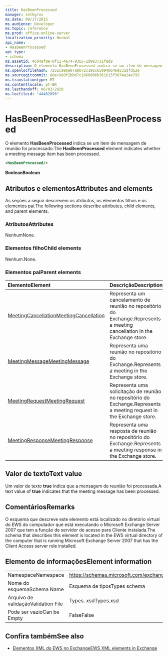 ```yaml
---
title: HasBeenProcessed
manager: sethgros
ms.date: 09/17/2015
ms.audience: Developer
ms.topic: reference
ms.prod: office-online-server
localization_priority: Normal
api_name:
- HasBeenProcessed
api_type:
- schema
ms.assetid: 46d4af8e-0f11-4a74-9365-1d983731fed8
description: O elemento HasBeenProcessed indica se um item de mensagem de reunião foi processado.
ms.openlocfilehash: 7251ca86e07a0b72c186c65094b6469331dfd12e
ms.sourcegitcommit: 88ec988f2bb67c1866d06b361615f3674a24e795
ms.translationtype: MT
ms.contentlocale: pt-BR
ms.lasthandoff: 06/03/2020
ms.locfileid: "44462890"
---
```

# <a name="hasbeenprocessed"></a><span data-ttu-id="952c3-103">HasBeenProcessed</span><span class="sxs-lookup"><span data-stu-id="952c3-103">HasBeenProcessed</span></span>

<span data-ttu-id="952c3-104">O elemento **HasBeenProcessed** indica se um item de mensagem de reunião foi processado.</span><span class="sxs-lookup"><span data-stu-id="952c3-104">The **HasBeenProcessed** element indicates whether a meeting message item has been processed.</span></span> 
  
```xml
<HasBeenProcessed/>
```

 <span data-ttu-id="952c3-105">**Boolean**</span><span class="sxs-lookup"><span data-stu-id="952c3-105">**Boolean**</span></span>
## <a name="attributes-and-elements"></a><span data-ttu-id="952c3-106">Atributos e elementos</span><span class="sxs-lookup"><span data-stu-id="952c3-106">Attributes and elements</span></span>

<span data-ttu-id="952c3-107">As seções a seguir descrevem os atributos, os elementos filhos e os elementos pai.</span><span class="sxs-lookup"><span data-stu-id="952c3-107">The following sections describe attributes, child elements, and parent elements.</span></span>
  
### <a name="attributes"></a><span data-ttu-id="952c3-108">Atributos</span><span class="sxs-lookup"><span data-stu-id="952c3-108">Attributes</span></span>

<span data-ttu-id="952c3-109">Nenhum</span><span class="sxs-lookup"><span data-stu-id="952c3-109">None.</span></span>
  
### <a name="child-elements"></a><span data-ttu-id="952c3-110">Elementos filho</span><span class="sxs-lookup"><span data-stu-id="952c3-110">Child elements</span></span>

<span data-ttu-id="952c3-111">Nenhum.</span><span class="sxs-lookup"><span data-stu-id="952c3-111">None.</span></span>
  
### <a name="parent-elements"></a><span data-ttu-id="952c3-112">Elementos pai</span><span class="sxs-lookup"><span data-stu-id="952c3-112">Parent elements</span></span>

|<span data-ttu-id="952c3-113">**Elemento**</span><span class="sxs-lookup"><span data-stu-id="952c3-113">**Element**</span></span>|<span data-ttu-id="952c3-114">**Descrição**</span><span class="sxs-lookup"><span data-stu-id="952c3-114">**Description**</span></span>|
|:-----|:-----|
|[<span data-ttu-id="952c3-115">MeetingCancellation</span><span class="sxs-lookup"><span data-stu-id="952c3-115">MeetingCancellation</span></span>](meetingcancellation.md) <br/> |<span data-ttu-id="952c3-116">Representa um cancelamento de reunião no repositório do Exchange.</span><span class="sxs-lookup"><span data-stu-id="952c3-116">Represents a meeting cancellation in the Exchange store.</span></span>  <br/> |
|[<span data-ttu-id="952c3-117">MeetingMessage</span><span class="sxs-lookup"><span data-stu-id="952c3-117">MeetingMessage</span></span>](meetingmessage.md) <br/> |<span data-ttu-id="952c3-118">Representa uma reunião no repositório do Exchange.</span><span class="sxs-lookup"><span data-stu-id="952c3-118">Represents a meeting in the Exchange store.</span></span>  <br/> |
|[<span data-ttu-id="952c3-119">MeetingRequest</span><span class="sxs-lookup"><span data-stu-id="952c3-119">MeetingRequest</span></span>](meetingrequest.md) <br/> |<span data-ttu-id="952c3-120">Representa uma solicitação de reunião no repositório do Exchange.</span><span class="sxs-lookup"><span data-stu-id="952c3-120">Represents a meeting request in the Exchange store.</span></span>  <br/> |
|[<span data-ttu-id="952c3-121">MeetingResponse</span><span class="sxs-lookup"><span data-stu-id="952c3-121">MeetingResponse</span></span>](meetingresponse.md) <br/> |<span data-ttu-id="952c3-122">Representa uma resposta de reunião no repositório do Exchange.</span><span class="sxs-lookup"><span data-stu-id="952c3-122">Represents a meeting response in the Exchange store.</span></span>  <br/> |
   
## <a name="text-value"></a><span data-ttu-id="952c3-123">Valor de texto</span><span class="sxs-lookup"><span data-stu-id="952c3-123">Text value</span></span>

<span data-ttu-id="952c3-124">Um valor de texto **true** indica que a mensagem de reunião foi processada.</span><span class="sxs-lookup"><span data-stu-id="952c3-124">A text value of **true** indicates that the meeting message has been processed.</span></span> 
  
## <a name="remarks"></a><span data-ttu-id="952c3-125">Comentários</span><span class="sxs-lookup"><span data-stu-id="952c3-125">Remarks</span></span>

<span data-ttu-id="952c3-126">O esquema que descreve este elemento está localizado no diretório virtual do EWS do computador que está executando o Microsoft Exchange Server 2007 que tem a função de servidor de acesso para Cliente instalada.</span><span class="sxs-lookup"><span data-stu-id="952c3-126">The schema that describes this element is located in the EWS virtual directory of the computer that is running Microsoft Exchange Server 2007 that has the Client Access server role installed.</span></span>
  
## <a name="element-information"></a><span data-ttu-id="952c3-127">Elemento de informações</span><span class="sxs-lookup"><span data-stu-id="952c3-127">Element information</span></span>

|||
|:-----|:-----|
|<span data-ttu-id="952c3-128">Namespace</span><span class="sxs-lookup"><span data-stu-id="952c3-128">Namespace</span></span>  <br/> |https://schemas.microsoft.com/exchange/services/2006/types  <br/> |
|<span data-ttu-id="952c3-129">Nome do esquema</span><span class="sxs-lookup"><span data-stu-id="952c3-129">Schema Name</span></span>  <br/> |<span data-ttu-id="952c3-130">Esquema de tipos</span><span class="sxs-lookup"><span data-stu-id="952c3-130">Types schema</span></span>  <br/> |
|<span data-ttu-id="952c3-131">Arquivo de validação</span><span class="sxs-lookup"><span data-stu-id="952c3-131">Validation File</span></span>  <br/> |<span data-ttu-id="952c3-132">Types. xsd</span><span class="sxs-lookup"><span data-stu-id="952c3-132">Types.xsd</span></span>  <br/> |
|<span data-ttu-id="952c3-133">Pode ser vazio</span><span class="sxs-lookup"><span data-stu-id="952c3-133">Can be Empty</span></span>  <br/> |<span data-ttu-id="952c3-134">False</span><span class="sxs-lookup"><span data-stu-id="952c3-134">False</span></span>  <br/> |
   
## <a name="see-also"></a><span data-ttu-id="952c3-135">Confira também</span><span class="sxs-lookup"><span data-stu-id="952c3-135">See also</span></span>



- [<span data-ttu-id="952c3-136">Elementos XML do EWS no Exchange</span><span class="sxs-lookup"><span data-stu-id="952c3-136">EWS XML elements in Exchange</span></span>](ews-xml-elements-in-exchange.md)

